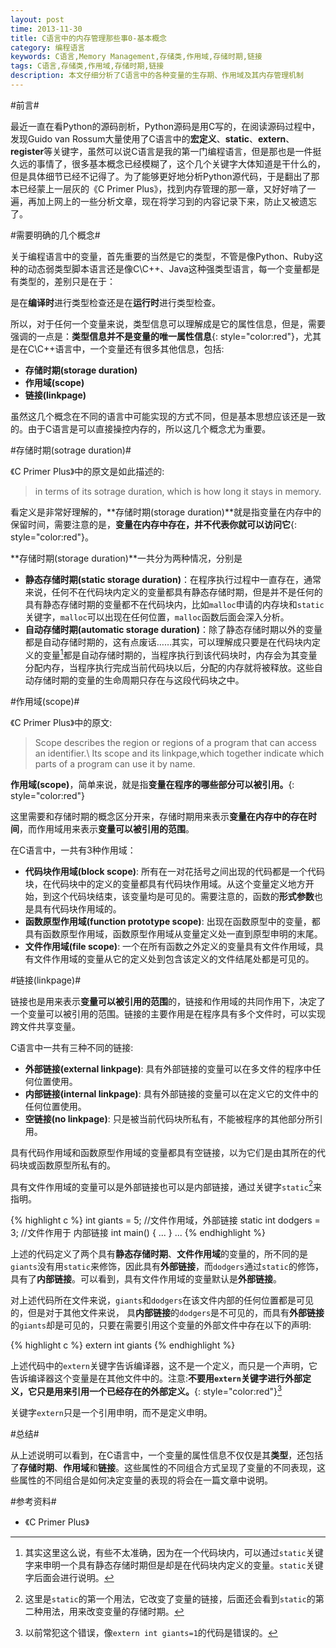 ```yaml
---
layout: post
time: 2013-11-30
title: C语言中的内存管理那些事0-基本概念
category: 编程语言
keywords: C语言,Memory Management,存储类,作用域,存储时期,链接
tags: C语言,存储类,作用域,存储时期,链接
description: 本文仔细分析了C语言中的各种变量的生存期、作用域及其内存管理机制
---
```


#前言#

最近一直在看Python的源码剖析，Python源码是用C写的，在阅读源码过程中，发现Guido van Rossum大量使用了C语言中的**宏定义**、**static**、**extern**、**register**等关键字，虽然可以说C语言是我的第一门编程语言，但是那也是一件挺久远的事情了，很多基本概念已经模糊了，这个几个关键字大体知道是干什么的，但是具体细节已经不记得了。为了能够更好地分析Python源代码，于是翻出了那本已经蒙上一层灰的《C Primer Plus》，找到内存管理的那一章，又好好啃了一遍，再加上网上的一些分析文章，现在将学习到的内容记录下来，防止又被遗忘了。

#需要明确的几个概念#

关于编程语言中的变量，首先重要的当然是它的类型，不管是像Python、Ruby这种的动态弱类型脚本语言还是像C\C++、Java这种强类型语言，每一个变量都是有类型的，差别只是在于：

是在**编译时**进行类型检查还是在**运行时**进行类型检查。

所以，对于任何一个变量来说，类型信息可以理解成是它的属性信息，但是，需要强调的一点是：**类型信息并不是变量的唯一属性信息**{: style="color:red"}，尤其是在C\C++语言中，一个变量还有很多其他信息，包括:

- **存储时期(storage duration)**
- **作用域(scope)**
- **链接(linkpage)**

虽然这几个概念在不同的语言中可能实现的方式不同，但是基本思想应该还是一致的。由于C语言是可以直接操控内存的，所以这几个概念尤为重要。

#存储时期(sotrage duration)#

《C Primer Plus》中的原文是如此描述的:

> in terms of its sotrage duration, which is how long it stays in memory.

看定义是非常好理解的，**存储时期(storage duration)**就是指变量在内存中的保留时间，需要注意的是，**变量在内存中存在，并不代表你就可以访问它**{: style="color:red"}。

**存储时期(storage duration)**一共分为两种情况，分别是

- **静态存储时期(static storage duration)**：在程序执行过程中一直存在，通常来说，任何不在代码块内定义的变量都具有静态存储时期，但是并不是任何的具有静态存储时期的变量都不在代码块内，比如`malloc`申请的内存块和`static`关键字，`malloc`可以出现在任何位置，`malloc`函数后面会深入分析。
- **自动存储时期(automatic storage duration)**：除了静态存储时期以外的变量都是自动存储时期的，这有点废话……其实，可以理解成只要是在代码块内定义的变量[^1]都是自动存储时期的，当程序执行到该代码块时，内存会为其变量分配内存，当程序执行完成当前代码块以后，分配的内存就将被释放。这些自动存储时期的变量的生命周期只存在与这段代码块之中。

#作用域(scope)#

《C Primer Plus》中的原文:

> Scope describes the region or regions of a program that can access an identifier.\\
> Its scope and its linkpage,which together indicate which parts of a program can use it by name.

**作用域(scope)**，简单来说，就是指**变量在程序的哪些部分可以被引用。**{: style="color:red"}

这里需要和存储时期的概念区分开来，存储时期用来表示**变量在内存中的存在时间**，而作用域用来表示**变量可以被引用的范围**。

在C语言中，一共有3种作用域：

- **代码块作用域(block scope)**: 所有在一对花括号之间出现的代码都是一个代码块，在代码块中的定义的变量都具有代码块作用域。从这个变量定义地方开始，到这个代码块结束，该变量均是可见的。需要注意的，函数的**形式参数**也是具有代码块作用域的。
- **函数原型作用域(function prototype scope)**: 出现在函数原型中的变量，都具有函数原型作用域，函数原型作用域从变量定义处一直到原型申明的末尾。
- **文件作用域(file scope)**: 一个在所有函数之外定义的变量具有文件作用域，具有文件作用域的变量从它的定义处到包含该定义的文件结尾处都是可见的。

#链接(linkpage)#

链接也是用来表示**变量可以被引用的范围**的，链接和作用域的共同作用下，决定了一个变量可以被引用的范围。链接的主要作用是在程序具有多个文件时，可以实现跨文件共享变量。

C语言中一共有三种不同的链接:

- **外部链接(external linkpage)**: 具有外部链接的变量可以在多文件的程序中任何位置使用。
- **内部链接(internal linkpage)**: 具有外部链接的变量可以在定义它的文件中的任何位置使用。
- **空链接(no linkpage)**: 只是被当前代码块所私有，不能被程序的其他部分所引用。

具有代码作用域和函数原型作用域的变量都具有空链接，以为它们是由其所在的代码块或函数原型所私有的。

具有文件作用域的变量可以是外部链接也可以是内部链接，通过关键字`static`[^2]来指明。

{% highlight c %}
int giants = 5; //文件作用域，外部链接
static int dodgers = 3; //文件作用于 内部链接
int main()
{
    ...
}
    ...
{% endhighlight %}

上述的代码定义了两个具有**静态存储时期**、**文件作用域**的变量的，所不同的是`giants`没有用`static`来修饰，因此具有**外部链接**，而`dodgers`通过`static`的修饰，具有了**内部链接**。可以看到，具有文件作用域的变量默认是**外部链接**。

对上述代码所在文件来说，`giants`和`dodgers`在该文件内部的任何位置都是可见的，但是对于其他文件来说， 具**内部链接**的`dodgers`是不可见的，而具有**外部链接**的`giants`却是可见的，只要在需要引用这个变量的外部文件中存在以下的声明:

{% highlight c %}
extern int giants
{% endhighlight %}

上述代码中的`extern`关键字告诉编译器，这不是一个定义，而只是一个声明，它告诉编译器这个变量是在其他文件中的。注意:**不要用`extern`关键字进行外部定义，它只是用来引用一个已经存在的外部定义。**{: style="color:red"}[^3]

关键字`extern`只是一个引用申明，而不是定义申明。

#总结#

从上述说明可以看到，在C语言中，一个变量的属性信息不仅仅是其**类型**，还包括了**存储时期**、**作用域**和**链接**。这些属性的不同组合方式呈现了变量的不同表现，这些属性的不同组合是如何决定变量的表现的将会在一篇文章中说明。

#参考资料#

- 《C Primer Plus》


[^1]: 其实这里这么说，有些不太准确，因为在一个代码块内，可以通过`static`关键字来申明一个具有静态存储时期但是却是在代码块内定义的变量。`static`关键字后面会进行说明。

[^2]: 这里是`static`的第一个用法，它改变了变量的链接，后面还会看到`static`的第二种用法，用来改变变量的存储时期。

[^3]: 以前常犯这个错误，像`extern int giants=1`的代码是错误的。
